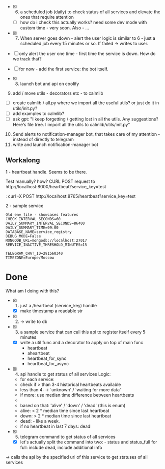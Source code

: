 
- [x] 6) a scheduled job (daily) to check status of all services and elevate the ones that require attention
  - [ ] how do i check this actually works? need some dev mode with custom time - very soon. Also - ... 
- [x] 7) When server goes down - alert the user
logic is similar to 6 - just a scheduled job every 15 minutes or so. If failed -> writes to user.
- [ ] only alert the user one time - first time the service is down. How do we track that?
- [ ] for now - add the first service: the bot itself.

- [x] 8) launch bot and api on coolify
9) add / move utils - decorators etc - to calmlib
 - [ ] create calmlib / all.py where we import all the useful utils? or just do it in utils/init.py?
 - [ ] add examples to calmlib? 
 - [ ] ask gpt: "I keep forgetting / getting lost in all the utils. Any suggestions? Here's file tree. I import all the utils to calmlib/utils/init.py"

10)  Send alerts to notification-manager bot, that takes care of my attention - instead of directly to telegram
11) write and launch notification-manager bot

## Workalong

1 - heartbeat handle.
Seems to be there.

Test manually? how? CURL POST request to http://localhost:8000/heartbeat?service_key=test

: curl -X POST http://localhost:8765/heartbeat?service_key=test


2 - sample service

```
Old env file - showcases features
CHECK_INTERVAL_SECONDS=60
DAILY_SUMMARY_INTERVAL_SECONDS=86400
DAILY_SUMMARY_TIME=09:00
DATABASE_NAME=service_registry
DEBUG_MODE=False
MONGODB_URL=mongodb://localhost:27017
SERVICE_INACTIVE_THRESHOLD_MINUTES=15

TELEGRAM_CHAT_ID=291560340
TIMEZONE=Europe/Moscow
```


# Done


What am I doing with this?

- [x] 1) just a /heartbeat (service_key) handle
  - [x] make timestamp a readable str
- [x] 2) -> write to db

- [x] 3) a sample service that can call this api to register itself every 5 minutes
  - [x] write a util func and a decorator to apply on top of main func
    - heartbeat
    - aheartbeat
    - heartbeat_for_sync
    - heartbeat_for_async

- [x] 4) api handle to get status of all services
  Logic:
  - for each service:
  - check if > than 3-4 historical heartbeats available
  - less than 4: -> 'unknown' / 'waiting for more data' 
  - if more: use median time difference between heartbeats 
  - 
  - based on that: 'alive' / 'down' / 'dead' (this is enum)
  - alive: < 2 * median time since last heartbeat
  - down: > 2 * median time since last heartbeat
  - dead: - like a week.
  - if no heartbeat in last 7 days: dead

-[x] 5) telegram command to get status of all services
  - [x] let's actually split the command into two: - status and status_full 
  for full: include dead, include additional info

-> calls the api by the specified url of this service to get statuses of all services
